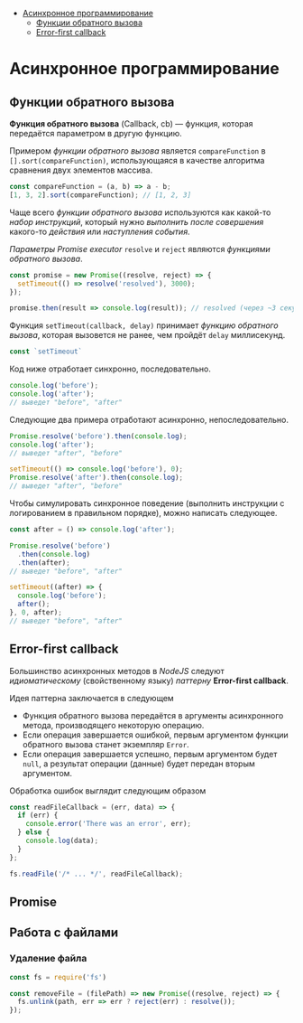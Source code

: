 - [Асинхронное программирование](#асинхронное-программирование)
  - [Функции обратного вызова](#функции-обратного-вызова)
  - [Error-first callback](#error-first-callback)
  
# Асинхронное программирование

## Функции обратного вызова

**Функция обратного вызова** (Callback, cb) — функция, которая передаётся параметром в другую функцию. 

Примером *функции обратного вызова* является `compareFunction` в `[].sort(compareFunction)`, использующаяся в качестве алгоритма сравнения двух элементов массива.
```js
const compareFunction = (a, b) => a - b;
[1, 3, 2].sort(compareFunction); // [1, 2, 3]
```

Чаще всего *функции обратного вызова* используются как какой-то *набор инструкций*, который нужно *выполнить после совершения* какого-то *действия* или *наступления события*.

*Параметры Promise executor* `resolve` и `reject` являются *функциями обратного вызова*.
```js
const promise = new Promise((resolve, reject) => {
  setTimeout(() => resolve('resolved'), 3000);
});

promise.then(result => console.log(result)); // resolved (через ~3 секунды)
```
Функция `setTimeout(callback, delay)` принимает *функцию обратного вызова*, которая вызовется не ранее, чем пройдёт `delay` миллисекунд.
```js
const `setTimeout`
```

Код ниже отработает синхронно, последовательно.
```js
console.log('before');
console.log('after');
// выведет "before", "after"
```
Следующие два примера отработают асинхронно, непоследовательно.
```js
Promise.resolve('before').then(console.log);
console.log('after');
// выведет "after", "before"
```
```js
setTimeout(() => console.log('before'), 0);
Promise.resolve('after').then(console.log);
// выведет "after", "before"
```
Чтобы симулировать синхронное поведение (выполнить инструкции с логированием в правильном порядке), можно написать следующее.
```js
const after = () => console.log('after');

Promise.resolve('before')
  .then(console.log)
  .then(after);
// выведет "before", "after"

setTimeout((after) => {
  console.log('before');
  after();
}, 0, after);
// выведет "before", "after"
```

## Error-first callback

Большинство асинхронных методов в *NodeJS* следуют *идиоматическому* (свойственному языку) *паттерну* **Error-first callback**.

Идея паттерна заключается в следующем
* Функция обратного вызова передаётся в аргументы асинхронного метода, производящего некоторую операцию.
* Если операция завершается ошибкой, первым аргументом функции обратного вызова станет экземпляр `Error`. 
* Если операция завершается успешно, первым аргументом будет `null`, а результат операции (данные) будет передан вторым аргументом.

Обработка ошибок выглядит следующим образом
```js
const readFileCallback = (err, data) => {
  if (err) {
    console.error('There was an error', err);
  } else {
    console.log(data);
  }
};

fs.readFile('/* ... */', readFileCallback);
```


## Promise


## Работа с файлами

### Удаление файла

```js
const fs = require('fs')

const removeFile = (filePath) => new Promise((resolve, reject) => {
  fs.unlink(path, err => err ? reject(err) : resolve());
});
```
